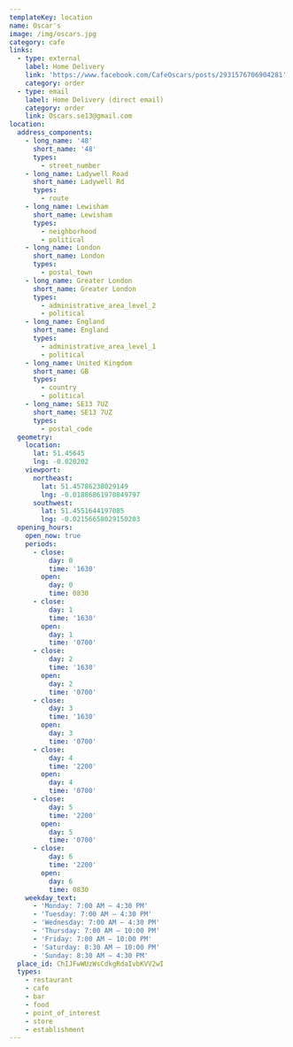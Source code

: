 ```yaml
---
templateKey: location
name: Oscar's
image: /img/oscars.jpg
category: cafe
links:
  - type: external
    label: Home Delivery
    link: 'https://www.facebook.com/CafeOscars/posts/2931576706904281'
    category: order
  - type: email
    label: Home Delivery (direct email)
    category: order
    link: Oscars.se13@gmail.com
location:
  address_components:
    - long_name: '48'
      short_name: '48'
      types:
        - street_number
    - long_name: Ladywell Road
      short_name: Ladywell Rd
      types:
        - route
    - long_name: Lewisham
      short_name: Lewisham
      types:
        - neighborhood
        - political
    - long_name: London
      short_name: London
      types:
        - postal_town
    - long_name: Greater London
      short_name: Greater London
      types:
        - administrative_area_level_2
        - political
    - long_name: England
      short_name: England
      types:
        - administrative_area_level_1
        - political
    - long_name: United Kingdom
      short_name: GB
      types:
        - country
        - political
    - long_name: SE13 7UZ
      short_name: SE13 7UZ
      types:
        - postal_code
  geometry:
    location:
      lat: 51.45645
      lng: -0.020202
    viewport:
      northeast:
        lat: 51.45786238029149
        lng: -0.01886861970849797
      southwest:
        lat: 51.4551644197085
        lng: -0.02156658029150203
  opening_hours:
    open_now: true
    periods:
      - close:
          day: 0
          time: '1630'
        open:
          day: 0
          time: 0830
      - close:
          day: 1
          time: '1630'
        open:
          day: 1
          time: '0700'
      - close:
          day: 2
          time: '1630'
        open:
          day: 2
          time: '0700'
      - close:
          day: 3
          time: '1630'
        open:
          day: 3
          time: '0700'
      - close:
          day: 4
          time: '2200'
        open:
          day: 4
          time: '0700'
      - close:
          day: 5
          time: '2200'
        open:
          day: 5
          time: '0700'
      - close:
          day: 6
          time: '2200'
        open:
          day: 6
          time: 0830
    weekday_text:
      - 'Monday: 7:00 AM – 4:30 PM'
      - 'Tuesday: 7:00 AM – 4:30 PM'
      - 'Wednesday: 7:00 AM – 4:30 PM'
      - 'Thursday: 7:00 AM – 10:00 PM'
      - 'Friday: 7:00 AM – 10:00 PM'
      - 'Saturday: 8:30 AM – 10:00 PM'
      - 'Sunday: 8:30 AM – 4:30 PM'
  place_id: ChIJFwWUzWsCdkgRdaIvbKVV2wI
  types:
    - restaurant
    - cafe
    - bar
    - food
    - point_of_interest
    - store
    - establishment
---
```


